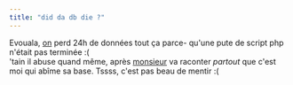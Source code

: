 ```yaml
---
title: "did da db die ?"
---
```


Evouala, [on](http://www.darkcoderz.net) perd 24h de données tout ça parce-
qu'une pute de script php n'était pas terminée :(  
'tain il abuse quand même, après [monsieur](http://nocmahr.free.fr) va
raconter _partout_ que c'est moi qui abîme sa base. Tssss, c'est pas beau de
mentir :(

